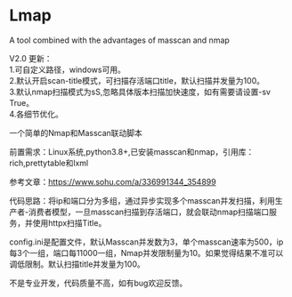 # Lmap
A tool combined with the advantages of masscan and nmap  

V2.0 更新：  
1.可自定义路径，windows可用。  
2.默认开启scan-title模式，可扫描存活端口title，默认扫描并发量为100。  
3.默认nmap扫描模式为sS,忽略具体版本扫描加快速度，如有需要请设置-sv True。  
4.各细节优化。  


一个简单的Nmap和Masscan联动脚本

前置需求：Linux系统,python3.8+,已安装masscan和nmap，引用库：rich,prettytable和lxml

参考文章：https://www.sohu.com/a/336991344_354899

代码思路：将ip和端口分为多组，通过异步实现多个masscan并发扫描，利用生产者-消费者模型，一旦masscan扫描到存活端口，就会联动nmap扫描端口服务，并使用httpx扫描Title。

config.ini是配置文件，默认Masscan并发数为3，单个masscan速率为500，ip每3个一组，端口每11000一组，Nmap并发限制量为10。如果觉得结果不准可以调低限制。默认扫描title并发量为100。

不是专业开发，代码质量不高，如有bug欢迎反馈。
